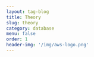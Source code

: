 ```yaml
---
layout: tag-blog
title: Theory
slug: theory
category: database
menu: false
order: 1
header-img: '/img/aws-logo.png'
---
```

